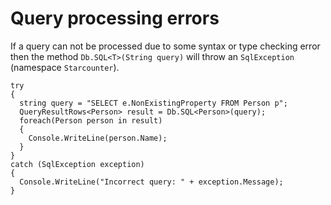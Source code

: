 # Query processing errors

If a query can not be processed due to some syntax or type checking error then the method `Db.SQL<T>(String query)` will throw an `SqlException` \(namespace `Starcounter`\).

```
try
{
  string query = "SELECT e.NonExistingProperty FROM Person p";
  QueryResultRows<Person> result = Db.SQL<Person>(query);
  foreach(Person person in result)
  {
    Console.WriteLine(person.Name);
  }
}
catch (SqlException exception)
{
  Console.WriteLine("Incorrect query: " + exception.Message);
}
```

